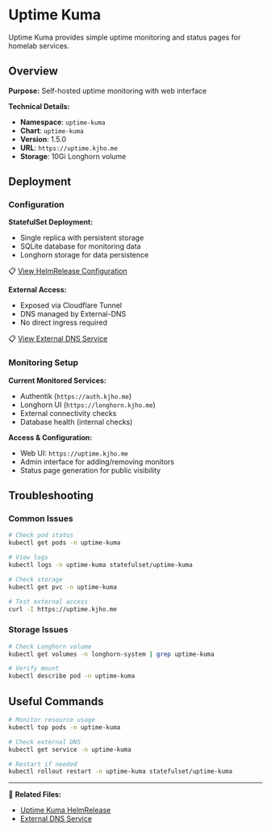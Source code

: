 # Uptime Kuma

Uptime Kuma provides simple uptime monitoring and status pages for homelab services.

## Overview

**Purpose:** Self-hosted uptime monitoring with web interface

**Technical Details:**

- **Namespace**: `uptime-kuma`
- **Chart**: `uptime-kuma`
- **Version**: 1.5.0
- **URL**: `https://uptime.kjho.me`
- **Storage**: 10Gi Longhorn volume

## Deployment

### Configuration

**StatefulSet Deployment:**

- Single replica with persistent storage
- SQLite database for monitoring data
- Longhorn storage for data persistence

📋 [View HelmRelease Configuration](https://github.com/kylejschultz/kjho.me/blob/main/k8s/core/observability/uptime-kuma/helmrelease.yaml)

**External Access:**

- Exposed via Cloudflare Tunnel
- DNS managed by External-DNS
- No direct ingress required

📋 [View External DNS Service](https://github.com/kylejschultz/kjho.me/blob/main/k8s/core/observability/uptime-kuma/external-service.yaml)

### Monitoring Setup

**Current Monitored Services:**

- Authentik (`https://auth.kjho.me`)
- Longhorn UI (`https://longhorn.kjho.me`)
- External connectivity checks
- Database health (internal checks)

**Access & Configuration:**

- Web UI: `https://uptime.kjho.me`
- Admin interface for adding/removing monitors
- Status page generation for public visibility

## Troubleshooting

### Common Issues

```bash
# Check pod status
kubectl get pods -n uptime-kuma

# View logs
kubectl logs -n uptime-kuma statefulset/uptime-kuma

# Check storage
kubectl get pvc -n uptime-kuma

# Test external access
curl -I https://uptime.kjho.me
```

### Storage Issues

```bash
# Check Longhorn volume
kubectl get volumes -n longhorn-system | grep uptime-kuma

# Verify mount
kubectl describe pod -n uptime-kuma
```

## Useful Commands

```bash
# Monitor resource usage
kubectl top pods -n uptime-kuma

# Check external DNS
kubectl get service -n uptime-kuma

# Restart if needed
kubectl rollout restart -n uptime-kuma statefulset/uptime-kuma
```

---

📁 **Related Files:**

- [Uptime Kuma HelmRelease](https://github.com/kylejschultz/kjho.me/blob/main/k8s/core/observability/uptime-kuma/helmrelease.yaml)
- [External DNS Service](https://github.com/kylejschultz/kjho.me/blob/main/k8s/core/observability/uptime-kuma/external-service.yaml)
